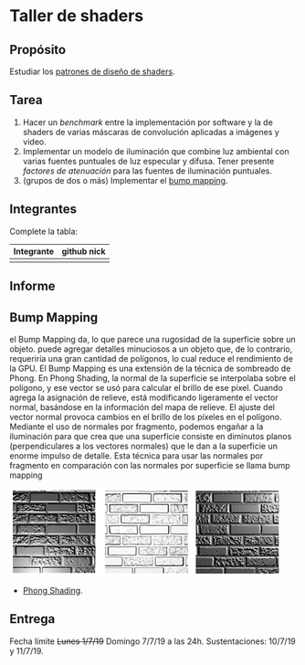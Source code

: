 # Taller de shaders

## Propósito

Estudiar los [patrones de diseño de shaders](http://visualcomputing.github.io/Shaders/#/4).

## Tarea

1. Hacer un _benchmark_ entre la implementación por software y la de shaders de varias máscaras de convolución aplicadas a imágenes y video.
2. Implementar un modelo de iluminación que combine luz ambiental con varias fuentes puntuales de luz especular y difusa. Tener presente _factores de atenuación_ para las fuentes de iluminación puntuales.
3. (grupos de dos o más) Implementar el [bump mapping](https://en.wikipedia.org/wiki/Bump_mapping).

## Integrantes

Complete la tabla:

| Integrante | github nick |
|------------|-------------|
|            |             |

## Informe

## Bump Mapping

el Bump Mapping da, lo que parece una rugosidad de la superficie sobre un objeto. puede agregar detalles minuciosos a un objeto que, de lo contrario, requeriría una gran cantidad de polígonos, lo cual reduce el rendimiento de la GPU.
El Bump Mapping es una extensión de la técnica de sombreado de Phong. En Phong Shading, la normal de la superficie se interpolaba sobre el polígono, y ese vector se usó para calcular el brillo de ese píxel. Cuando agrega la asignación de relieve, está modificando ligeramente el vector normal, basándose en la información del mapa de relieve. El ajuste del vector normal provoca cambios en el brillo de los píxeles en el polígono.
Mediante el uso de normales por fragmento, podemos engañar a la iluminación para que crea que una superficie consiste en diminutos planos (perpendiculares a los vectores normales) que le dan a la superficie un enorme impulso de detalle. Esta técnica para usar las normales por fragmento en comparación con las normales por superficie se llama bump mapping

![bump](./images/bump.jpg)

- [Phong Shading](https://www.scratchapixel.com/lessons/3d-basic-rendering/phong-shader-BRDF).


## Entrega

Fecha límite ~~Lunes 1/7/19~~ Domingo 7/7/19 a las 24h. Sustentaciones: 10/7/19 y 11/7/19.
